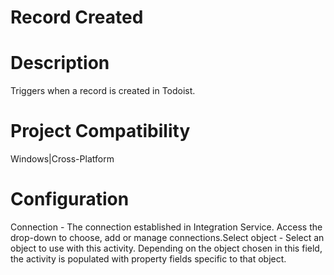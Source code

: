 ﻿# Record Created

# Description

Triggers when a record is created in Todoist.

# Project Compatibility

Windows|Cross-Platform

# Configuration

Connection - The
                        connection established in Integration Service. Access the drop-down to
                        choose, add or manage connections.Select object - Select
                        an object to use with this activity. Depending on the object chosen in this
                        field, the activity is populated with property fields specific to that
                        object.
